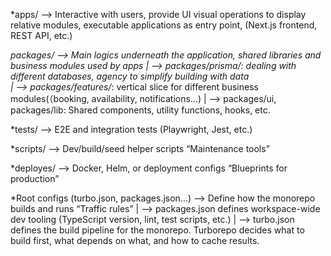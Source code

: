 *apps/ --> Interactive with users, provide UI visual operations to display relative modules, executable applications as entry point, (Next.js frontend, REST API, etc.)

*packages/ --> Main logics underneath the application, shared libraries and business modules used by apps
|
 --> packages/prisma/: dealing with different databases, agency to simplify building with data  
|
 --> packages/features/*: vertical slice for different business modules(（booking, availability, notifications...)
|
 --> packages/ui, packages/lib: Shared components, utility functions, hooks, etc.

 *tests/ --> E2E and integration tests (Playwright, Jest, etc.)

 *scripts/ --> Dev/build/seed helper scripts “Maintenance tools”

 *deployes/ --> Docker, Helm, or deployment configs “Blueprints for production”

 *Root configs (turbo.json, packages.json...) --> Define how the monorepo builds and runs “Traffic rules”
  |
   --> packages.json defines workspace-wide dev tooling (TypeScript version, lint, test scripts, etc.)
  |
   --> turbo.json defines the build pipeline for the monorepo. Turborepo decides what to build first, what depends on what, and how to           cache results.
  

